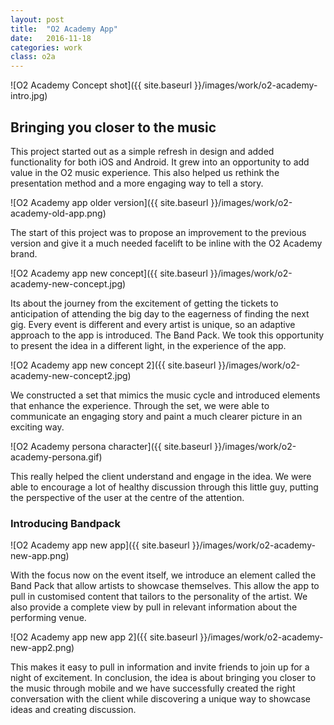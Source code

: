 ```yaml
---
layout: post
title:  "O2 Academy App"
date:   2016-11-18
categories: work
class: o2a
---
```

![O2 Academy Concept shot]({{ site.baseurl }}/images/work/o2-academy-intro.jpg)

## Bringing you closer to the music

This project started out as a simple refresh in design and added functionality for both iOS and Android. It grew into an opportunity to add value in the O2 music experience. This also helped us rethink the presentation method and a more engaging way to tell a story.

![O2 Academy app older version]({{ site.baseurl }}/images/work/o2-academy-old-app.png)

The start of this project was to propose an improvement to the previous version and give it a much needed facelift to be inline with the O2 Academy brand.

![O2 Academy app new concept]({{ site.baseurl }}/images/work/o2-academy-new-concept.jpg)

Its about the journey from the excitement of getting the tickets to anticipation of attending the big day to the eagerness of finding the next gig. Every event is different and every artist is unique, so an adaptive approach to the app is introduced. The Band Pack. We took this opportunity to present the idea in a different light, in the experience of the app.

![O2 Academy app new concept 2]({{ site.baseurl }}/images/work/o2-academy-new-concept2.jpg)

We constructed a set that mimics the music cycle and introduced elements that enhance the experience. Through the set, we were able to communicate an engaging story and paint a much clearer picture in an exciting way.

![O2 Academy persona character]({{ site.baseurl }}/images/work/o2-academy-persona.gif)

This really helped the client understand and engage in the idea. We were able to encourage a lot of healthy discussion through this little guy, putting the perspective of the user at the centre of the attention.

### Introducing Bandpack

![O2 Academy app new app]({{ site.baseurl }}/images/work/o2-academy-new-app.png)

With the focus now on the event itself, we introduce an element called the Band Pack that allow artists to showcase themselves. This allow the app to pull in customised content that tailors to the personality of the artist. We also provide a complete view by pull in relevant information about the performing venue.

![O2 Academy app new app 2]({{ site.baseurl }}/images/work/o2-academy-new-app2.png)

This makes it easy to pull in information and invite friends to join up for a night of excitement. In conclusion, the idea is about bringing you closer to the music through mobile and we have successfully created the right conversation with the client while discovering a unique way to showcase ideas and creating discussion.